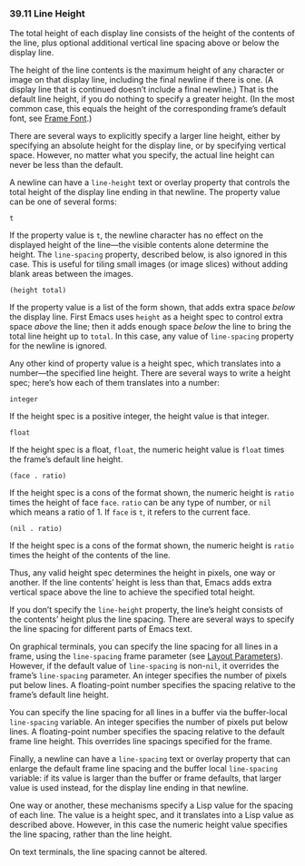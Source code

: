 

### 39.11 Line Height

The total height of each display line consists of the height of the contents of the line, plus optional additional vertical line spacing above or below the display line.

The height of the line contents is the maximum height of any character or image on that display line, including the final newline if there is one. (A display line that is continued doesn’t include a final newline.) That is the default line height, if you do nothing to specify a greater height. (In the most common case, this equals the height of the corresponding frame’s default font, see [Frame Font](Frame-Font.html).)

There are several ways to explicitly specify a larger line height, either by specifying an absolute height for the display line, or by specifying vertical space. However, no matter what you specify, the actual line height can never be less than the default.

A newline can have a `line-height` text or overlay property that controls the total height of the display line ending in that newline. The property value can be one of several forms:

`t`

If the property value is `t`, the newline character has no effect on the displayed height of the line—the visible contents alone determine the height. The `line-spacing` property, described below, is also ignored in this case. This is useful for tiling small images (or image slices) without adding blank areas between the images.

`(height total)`

If the property value is a list of the form shown, that adds extra space *below* the display line. First Emacs uses `height` as a height spec to control extra space *above* the line; then it adds enough space *below* the line to bring the total line height up to `total`. In this case, any value of `line-spacing` property for the newline is ignored.

Any other kind of property value is a height spec, which translates into a number—the specified line height. There are several ways to write a height spec; here’s how each of them translates into a number:

`integer`

If the height spec is a positive integer, the height value is that integer.

`float`

If the height spec is a float, `float`, the numeric height value is `float` times the frame’s default line height.

`(face . ratio)`

If the height spec is a cons of the format shown, the numeric height is `ratio` times the height of face `face`. `ratio` can be any type of number, or `nil` which means a ratio of 1. If `face` is `t`, it refers to the current face.

`(nil . ratio)`

If the height spec is a cons of the format shown, the numeric height is `ratio` times the height of the contents of the line.

Thus, any valid height spec determines the height in pixels, one way or another. If the line contents’ height is less than that, Emacs adds extra vertical space above the line to achieve the specified total height.

If you don’t specify the `line-height` property, the line’s height consists of the contents’ height plus the line spacing. There are several ways to specify the line spacing for different parts of Emacs text.

On graphical terminals, you can specify the line spacing for all lines in a frame, using the `line-spacing` frame parameter (see [Layout Parameters](Layout-Parameters.html)). However, if the default value of `line-spacing` is non-`nil`, it overrides the frame’s `line-spacing` parameter. An integer specifies the number of pixels put below lines. A floating-point number specifies the spacing relative to the frame’s default line height.

You can specify the line spacing for all lines in a buffer via the buffer-local `line-spacing` variable. An integer specifies the number of pixels put below lines. A floating-point number specifies the spacing relative to the default frame line height. This overrides line spacings specified for the frame.

Finally, a newline can have a `line-spacing` text or overlay property that can enlarge the default frame line spacing and the buffer local `line-spacing` variable: if its value is larger than the buffer or frame defaults, that larger value is used instead, for the display line ending in that newline.

One way or another, these mechanisms specify a Lisp value for the spacing of each line. The value is a height spec, and it translates into a Lisp value as described above. However, in this case the numeric height value specifies the line spacing, rather than the line height.

On text terminals, the line spacing cannot be altered.
